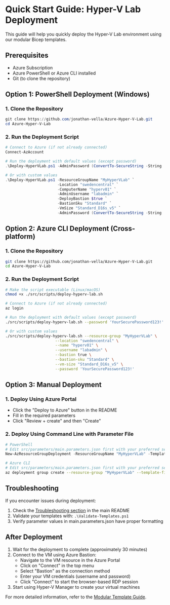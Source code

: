 # Quick Start Guide: Hyper-V Lab Deployment

This guide will help you quickly deploy the Hyper-V Lab environment using our modular Bicep templates.

## Prerequisites

- Azure Subscription
- Azure PowerShell or Azure CLI installed
- Git (to clone the repository)

## Option 1: PowerShell Deployment (Windows)

### 1. Clone the Repository
```powershell
git clone https://github.com/jonathan-vella/Azure-Hyper-V-Lab.git
cd Azure-Hyper-V-Lab
```

### 2. Run the Deployment Script
```powershell
# Connect to Azure (if not already connected)
Connect-AzAccount

# Run the deployment with default values (except password)
.\Deploy-HyperVLab.ps1 -AdminPassword (ConvertTo-SecureString -String 'YourSecurePassword123!' -AsPlainText -Force)

# Or with custom values
.\Deploy-HyperVLab.ps1 -ResourceGroupName "MyHyperVLab" `
                       -Location "swedencentral" `
                       -ComputerName "hyperv01" `
                       -AdminUsername "labadmin" `
                       -DeployBastion $true `
                       -BastionSku "Standard" `
                       -VmSize "Standard_D16s_v5" `
                       -AdminPassword (ConvertTo-SecureString -String 'YourSecurePassword123!' -AsPlainText -Force)
```

## Option 2: Azure CLI Deployment (Cross-platform)

### 1. Clone the Repository
```bash
git clone https://github.com/jonathan-vella/Azure-Hyper-V-Lab.git
cd Azure-Hyper-V-Lab
```

### 2. Run the Deployment Script
```bash
# Make the script executable (Linux/macOS)
chmod +x ./src/scripts/deploy-hyperv-lab.sh

# Connect to Azure (if not already connected)
az login

# Run the deployment with default values (except password)
./src/scripts/deploy-hyperv-lab.sh --password 'YourSecurePassword123!'

# Or with custom values
./src/scripts/deploy-hyperv-lab.sh --resource-group "MyHyperVLab" \
                      --location "swedencentral" \
                      --name "hyperv01" \
                      --username "labadmin" \
                      --bastion true \
                      --bastion-sku "Standard" \
                      --vm-size "Standard_D16s_v5" \
                      --password 'YourSecurePassword123!'
```

## Option 3: Manual Deployment

### 1. Deploy Using Azure Portal
- Click the "Deploy to Azure" button in the README
- Fill in the required parameters
- Click "Review + create" and then "Create"

### 2. Deploy Using Command Line with Parameter File
```powershell
# PowerShell
# Edit src/parameters/main.parameters.json first with your preferred settings
New-AzResourceGroupDeployment -ResourceGroupName "MyHyperVLab" -TemplateFile ".\src\bicep\main.bicep" -TemplateParameterFile ".\src\parameters\main.parameters.json"
```

```bash
# Azure CLI
# Edit src/parameters/main.parameters.json first with your preferred settings
az deployment group create --resource-group "MyHyperVLab" --template-file "./src/bicep/main.bicep" --parameters "@src/parameters/main.parameters.json"
```

## Troubleshooting

If you encounter issues during deployment:

1. Check the [Troubleshooting section](README.md#troubleshooting) in the main README
2. Validate your templates with: `.\Validate-Templates.ps1`
3. Verify parameter values in main.parameters.json have proper formatting

## After Deployment

1. Wait for the deployment to complete (approximately 30 minutes)
2. Connect to the VM using Azure Bastion:
   - Navigate to the VM resource in the Azure Portal
   - Click on "Connect" in the top menu
   - Select "Bastion" as the connection method
   - Enter your VM credentials (username and password)
   - Click "Connect" to start the browser-based RDP session
3. Start using Hyper-V Manager to create your virtual machines

For more detailed information, refer to the [Modular Template Guide](MODULAR-TEMPLATE-GUIDE.md).
